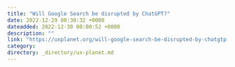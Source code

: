 ```yaml
---
title: "Will Google Search be disrupted by ChatGPT?"
date: 2022-12-29 00:30:32 +0000
dateadded: 2022-12-30 00:00:52 +0000
description: ""
link: "https://uxplanet.org/will-google-search-be-disrupted-by-chatgtp-766cf212dff6?source=rss----819cc2aaeee0---4"
category:
directory: _directory/ux-planet.md
---
```

